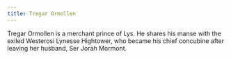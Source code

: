 ```yaml
---
title: Tregar Ormollen
---
```


Tregar Ormollen is a merchant prince of Lys. He shares his manse with the exiled Westerosi Lynesse Hightower, who became his chief concubine after leaving her husband, Ser Jorah Mormont. 


